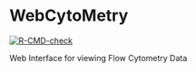 # WebCytoMetry
<!-- badges: start -->
  [![R-CMD-check](https://github.com/AhmedMehdiLab/WebCytoMetry/workflows/R-CMD-check/badge.svg)](https://github.com/AhmedMehdiLab/WebCytoMetry/actions)
  <!-- badges: end -->
  
Web Interface for viewing Flow Cytometry Data
